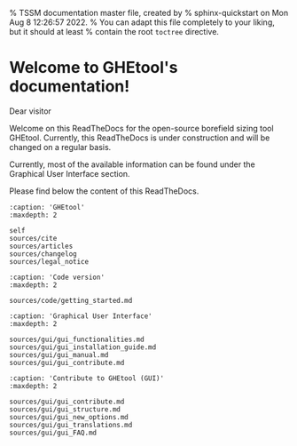 % TSSM documentation master file, created by
% sphinx-quickstart on Mon Aug  8 12:26:57 2022.
% You can adapt this file completely to your liking, but it should at least
% contain the root `toctree` directive.

# Welcome to GHEtool's documentation!
Dear visitor

Welcome on this ReadTheDocs for the open-source borefield sizing tool GHEtool.
Currently, this ReadTheDocs is under construction and will be changed on a regular basis.

Currently, most of the available information can be found under the Graphical User Interface section.


Please find below the content of this ReadTheDocs.

```{toctree}
:caption: 'GHEtool'
:maxdepth: 2

self
sources/cite
sources/articles
sources/changelog
sources/legal_notice
```

```{toctree}
:caption: 'Code version'
:maxdepth: 2

sources/code/getting_started.md
```

```{toctree}
:caption: 'Graphical User Interface'
:maxdepth: 2

sources/gui/gui_functionalities.md
sources/gui/gui_installation_guide.md
sources/gui/gui_manual.md
sources/gui/gui_contribute.md
```

```{toctree}
:caption: 'Contribute to GHEtool (GUI)'
:maxdepth: 2

sources/gui/gui_contribute.md
sources/gui/gui_structure.md
sources/gui/gui_new_options.md
sources/gui/gui_translations.md
sources/gui/gui_FAQ.md
```